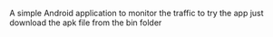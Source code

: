 A simple Android application to monitor the traffic
to try the app just download the apk file from the bin folder
